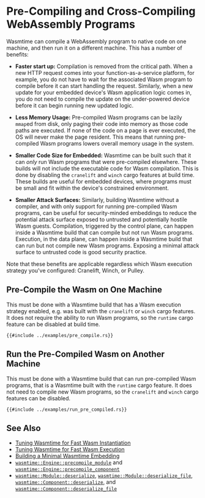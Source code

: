 # Pre-Compiling and Cross-Compiling WebAssembly Programs

Wasmtime can compile a WebAssembly program to native code on one machine, and
then run it on a different machine. This has a number of benefits:

* **Faster start up:** Compilation is removed from the critical path. When a new
  HTTP request comes into your function-as-a-service platform, for example, you
  do not have to wait for the associated Wasm program to compile before it can
  start handling the request. Similarly, when a new update for your embedded
  device's Wasm application logic comes in, you do not need to compile the
  update on the under-powered device before it can begin running new updated
  logic.

* **Less Memory Usage:** Pre-compiled Wasm programs can be lazily `mmap`ed from
  disk, only paging their code into memory as those code paths are executed. If
  none of the code on a page is ever executed, the OS will never make the page
  resident. This means that running pre-compiled Wasm programs lowers overall
  memory usage in the system.

* **Smaller Code Size for Embedded:** Wasmtime can be built such that it can
  *only* run Wasm programs that were pre-compiled elsewhere. These builds will
  not include the executable code for Wasm compilation. This is done by
  disabling the `cranelift` and `winch` cargo features at build time. These
  builds are useful for embedded devices, where programs must be small and fit
  within the device's constrained environment.

* **Smaller Attack Surfaces:** Similarly, building Wasmtime without a compiler,
  and with only support for running pre-compiled Wasm programs, can be useful
  for security-minded embeddings to reduce the potential attack surface exposed
  to untrusted and potentially hostile Wasm guests. Compilation, triggered by
  the control plane, can happen inside a Wasmtime build that can compile but not
  run Wasm programs. Execution, in the data plane, can happen inside a Wasmtime
  build that can run but not compile new Wasm programs. Exposing a minimal
  attack surface to untrusted code is good security practice.

Note that these benefits are applicable regardless which Wasm execution strategy
you've configured: Cranelift, Winch, or Pulley.

## Pre-Compile the Wasm on One Machine

This must be done with a Wasmtime build that has a Wasm execution strategy
enabled, e.g. was built with the `cranelift` or `winch` cargo features. It does
not require the ability to run Wasm programs, so the `runtime` cargo feature can
be disabled at build time.

```rust,ignore
{{#include ../examples/pre_compile.rs}}
```

## Run the Pre-Compiled Wasm on Another Machine

This must be done with a Wasmtime build that can run pre-compiled Wasm programs,
that is a Wasmtime built with the `runtime` cargo feature. It does not need to
compile new Wasm programs, so the `cranelift` and `winch` cargo features can be
disabled.

```rust,ignore
{{#include ../examples/run_pre_compiled.rs}}
```

## See Also

* [Tuning Wasmtime for Fast Wasm Instantiation](./examples-fast-instantiation.md)
* [Tuning Wasmtime for Fast Wasm Execution](./examples-fast-execution.md)
* [Building a Minimal Wasmtime Embedding](./examples-minimal.md)
* [`wasmtime::Engine::precompile_module`](https://docs.rs/wasmtime/latest/wasmtime/struct.Engine.html#method.precompile_module)
  and
  [`wasmtime::Engine::precompile_component`](https://docs.rs/wasmtime/latest/wasmtime/struct.Engine.html#method.precompile_component)
* [`wasmtime::Module::deserialize`](https://docs.rs/wasmtime/latest/wasmtime/struct.Module.html#method.deserialize),
  [`wasmtime::Module::deserialize_file`](https://docs.rs/wasmtime/latest/wasmtime/struct.Module.html#method.deserialize_file),
  [`wasmtime::Component::deserialize`](https://docs.rs/wasmtime/latest/wasmtime/struct.Component.html#method.deserialize),
  and
  [`wasmtime::Component::deserialize_file`](https://docs.rs/wasmtime/latest/wasmtime/struct.Component.html#method.deserialize_file)
